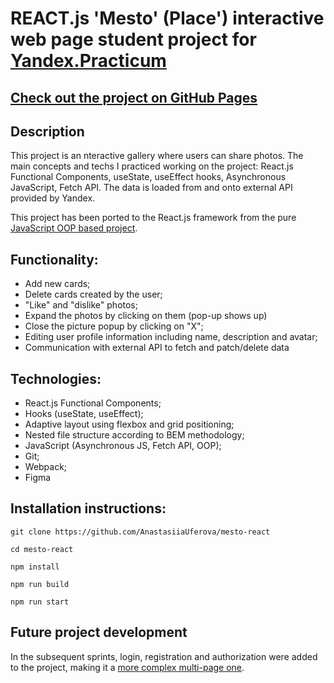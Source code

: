 # REACT.js 'Mesto' (Place') interactive web page student project for [Yandex.Practicum](https://practicum.com)

## [Check out the project on GitHub Pages](https://anastasiiauferova.github.io/mesto-react/)

## Description

This project is an nteractive gallery where users can share photos. The main concepts and techs I practiced working on the project: React.js Functional Components, useState, useEffect hooks, Asynchronous JavaScript, Fetch API. The data is loaded from and onto external API provided by Yandex.

This project has been ported to the React.js framework from the pure [JavaScript OOP based project](https://github.com/AnastasiiaUferova/mesto).

## Functionality:

* Add new cards;
* Delete cards created by the user;
* "Like" and "dislike" photos;
* Expand the photos by clicking on them (pop-up shows up)
* Close the picture popup by clicking on "X";
* Editing user profile information including name, description and avatar;
* Communication with external API to fetch and patch/delete data

## Technologies:

* React.js Functional Components;
* Hooks (useState, useEffect);
* Adaptive layout using flexbox and grid positioning;
* Nested file structure according to BEM methodology;
* JavaScript (Asynchronous JS, Fetch API, OOP);
* Git;
* Webpack;
* Figma

## Installation instructions:

```
git clone https://github.com/AnastasiiaUferova/mesto-react

cd mesto-react

npm install 

npm run build

npm run start
```
## Future project development

In the subsequent sprints, login, registration and authorization were added to the project, making it a [more complex multi-page one](https://github.com/AnastasiiaUferova/react-mesto-auth).
